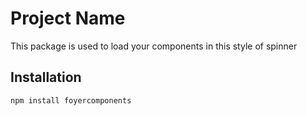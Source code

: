 # Project Name

This package is used to load your components in this style of spinner

## Installation

```bash
npm install foyercomponents

